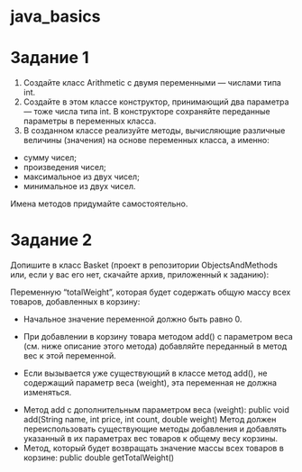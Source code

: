 # java_basics
# Задание 1
1. Создайте класс Arithmetic с двумя переменными — числами типа int.
2. Создайте в этом классе конструктор, принимающий два параметра — тоже числа типа int. В конструкторе сохраняйте переданные параметры в переменных класса.
3. В созданном классе реализуйте методы, вычисляющие различные величины (значения) на основе переменных класса, а именно:
+ сумму чисел;
+ произведения чисел;
+ максимальное из двух чисел;
+ минимальное из двух чисел.

Имена методов придумайте самостоятельно.



# Задание 2
Допишите в класс Basket (проект в репозитории ObjectsAndMethods или, если у вас его нет, скачайте архив, приложенный к заданию):

 Переменную “totalWeight”, которая будет содержать общую массу всех товаров, добавленных в корзину:

* Начальное значение переменной должно быть равно 0.

* При добавлении в корзину товара методом add() с параметром веса (см. ниже описание этого метода) добавляйте переданный в метод вес к этой переменной.

* Если вызывается уже существующий в классе метод add(), не содержащий параметр веса (weight), эта переменная не должна изменяться.

+ Метод add с дополнительным параметром веса (weight):
public void add(String name, int price, int count, double weight)
Метод должен переиспользовать существующие методы добавления и добавлять указанный в их параметрах вес товаров к общему весу корзины.
+ Метод, который будет возвращать значение массы всех товаров в корзине:
public double getTotalWeight()

